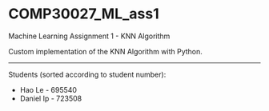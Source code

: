 # COMP30027_ML_ass1
Machine Learning Assignment 1 - KNN Algorithm

Custom implementation of the KNN Algorithm with Python.

---
Students (sorted according to student number):
- Hao Le - 695540
- Daniel Ip - 723508
